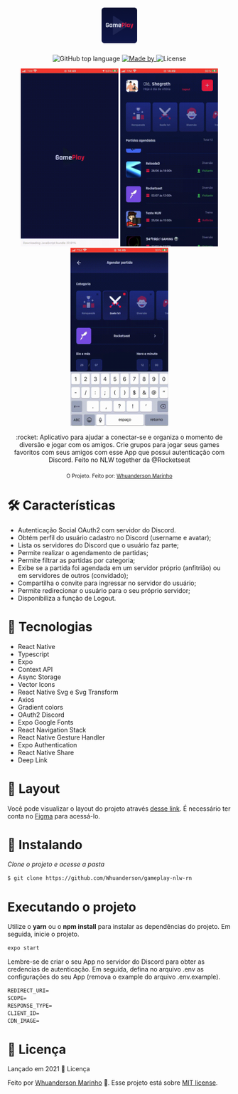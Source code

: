 <h1 align="center">
  <img alt="GamePlay" height="80" title="Plant Manager" src=".github/Logo.png" />
</h1>

<div align="center">
    <img alt="GitHub top language" src="https://img.shields.io/github/languages/top/Whuanderson/gameplay-nlw-rn">
    <a href="https://www.linkedin.com/in/whuanderson-de-sousa-porto-marinho-a07204216//" target="_blank" rel="Whuanderson">
      <img alt="Made by" src="https://img.shields.io/badge/Made%20by-Whuanderson-blue">
    </a>
    <img alt="License" src="https://img.shields.io/badge/License-MIT-blue">
  </div>
  
   <p align="center" >
     <img alt="GamePlay" title="GamePlay" src=".github/gif1.gif" width="220" height="400" />
    <img alt="GamePlay" title="GamePlay" src=".github/gif2.gif" width="220" height="400" />
     <img alt="GamePlay" title="GamePlay" src=".github/gif3.gif" width="220" height="400" />
  </p>
  

 <p align="center">
  :rocket: Aplicativo para ajudar a conectar-se e organiza o momento de diversão e jogar com os amigos. Crie grupos para jogar seus games favoritos com seus amigos com esse App  que possui autenticação com Discord. Feito no NLW together da @Rocketseat
 </p>
 
 <div align="center">
  <sub>O Projeto. Feito por:
    <a href="https://github.com/Whuanderson">Whuanderson Marinho</a>
  </sub>
</div>

# :hammer_and_wrench: Características 

* Autenticação Social OAuth2 com servidor do Discord.
* Obtém perfil do usuário cadastro no Discord (username e avatar);
* Lista os servidores do Discord que o usuário faz parte;
* Permite realizar o agendamento de partidas;
* Permite filtrar as partidas por categoria;
* Exibe se a partida foi agendada em um servidor próprio (anfitrião) ou em servidores de outros (convidado);
* Compartilha o convite para ingressar no servidor do usuário;
* Permite redirecionar o usuário para o seu próprio servidor;
* Disponibiliza a função de Logout.

# 🚀 Tecnologias

* React Native
* Typescript
* Expo
* Context API
* Async Storage
* Vector Icons
* React Native Svg e Svg Transform
* Axios
* Gradient colors
* OAuth2 Discord 
* Expo Google Fonts
* React Navigation Stack
* React Native Gesture Handler
* Expo Authentication
* React Native Share
* Deep Link

# 🔖 Layout

Você pode visualizar o layout do projeto através [desse link](https://www.figma.com/file/0kv33XYjvOgvKGKHBaiR07/GamePlay-NLW-Together?node-id=58913%3A83). É necessário ter conta no [Figma](http://figma.com/) para acessá-lo.

# 📱  Instalando 

*Clone o projeto e acesse a pasta*

```bash
$ git clone https://github.com/Whuanderson/gameplay-nlw-rn
```

# Executando o projeto

Utilize o **yarn** ou o **npm install** para instalar as dependências do projeto.
Em seguida, inicie o projeto.

```cl
expo start
```

Lembre-se de criar o seu App no servidor do Discord para obter as credencias de autenticação. Em seguida, defina no arquivo .env as configurações do seu App (remova o example do arquivo .env.example).
 
 ```cl
REDIRECT_URI=
SCOPE=
RESPONSE_TYPE=
CLIENT_ID=
CDN_IMAGE=
```
# :closed_book: Licença

Lançado em 2021 :closed_book: Licença

Feito por [Whuanderson Marinho](https://github.com/Whuanderson) 🚀.
Esse projeto está sobre [MIT license](./LICENSE).

